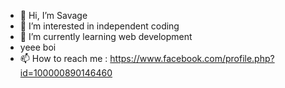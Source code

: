 - 👋 Hi, I’m Savage
- 👀 I’m interested in independent coding
- 🌱 I’m currently learning web development 
- yeee boi
- 📫 How to reach me : https://www.facebook.com/profile.php?id=100000890146460

<!---
Savage-Army/Savage-Army is a ✨ special ✨ repository because its `README.md` (this file) appears on your GitHub profile.
You can click the Preview link to take a look at your changes.
--->
